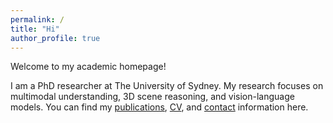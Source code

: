 ```yaml
---
permalink: /
title: "Hi"
author_profile: true
---
```


Welcome to my academic homepage!

I am a PhD researcher at The University of Sydney. My research focuses on multimodal understanding, 3D scene reasoning, and vision-language models. You can find my [publications](/publications/), [CV](/cv/), and [contact](/contact/) information here.
